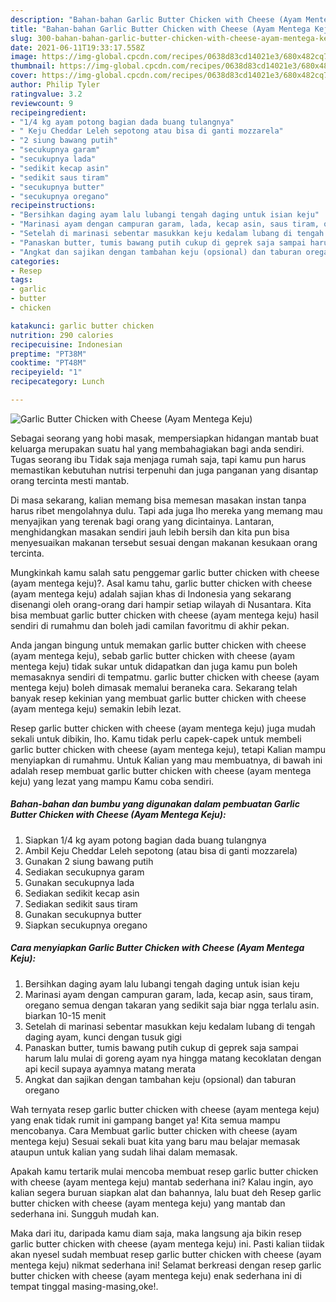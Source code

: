 ```yaml
---
description: "Bahan-bahan Garlic Butter Chicken with Cheese (Ayam Mentega Keju) yang lezat dan Mudah Dibuat"
title: "Bahan-bahan Garlic Butter Chicken with Cheese (Ayam Mentega Keju) yang lezat dan Mudah Dibuat"
slug: 300-bahan-bahan-garlic-butter-chicken-with-cheese-ayam-mentega-keju-yang-lezat-dan-mudah-dibuat
date: 2021-06-11T19:33:17.558Z
image: https://img-global.cpcdn.com/recipes/0638d83cd14021e3/680x482cq70/garlic-butter-chicken-with-cheese-ayam-mentega-keju-foto-resep-utama.jpg
thumbnail: https://img-global.cpcdn.com/recipes/0638d83cd14021e3/680x482cq70/garlic-butter-chicken-with-cheese-ayam-mentega-keju-foto-resep-utama.jpg
cover: https://img-global.cpcdn.com/recipes/0638d83cd14021e3/680x482cq70/garlic-butter-chicken-with-cheese-ayam-mentega-keju-foto-resep-utama.jpg
author: Philip Tyler
ratingvalue: 3.2
reviewcount: 9
recipeingredient:
- "1/4 kg ayam potong bagian dada buang tulangnya"
- " Keju Cheddar Leleh sepotong atau bisa di ganti mozzarela"
- "2 siung bawang putih"
- "secukupnya garam"
- "secukupnya lada"
- "sedikit kecap asin"
- "sedikit saus tiram"
- "secukupnya butter"
- "secukupnya oregano"
recipeinstructions:
- "Bersihkan daging ayam lalu lubangi tengah daging untuk isian keju"
- "Marinasi ayam dengan campuran garam, lada, kecap asin, saus tiram, oregano semua dengan takaran yang sedikit saja biar ngga terlalu asin. biarkan 10-15 menit"
- "Setelah di marinasi sebentar masukkan keju kedalam lubang di tengah daging ayam, kunci dengan tusuk gigi"
- "Panaskan butter, tumis bawang putih cukup di geprek saja sampai harum lalu mulai di goreng ayam nya hingga matang kecoklatan dengan api kecil supaya ayamnya matang merata"
- "Angkat dan sajikan dengan tambahan keju (opsional) dan taburan oregano"
categories:
- Resep
tags:
- garlic
- butter
- chicken

katakunci: garlic butter chicken 
nutrition: 290 calories
recipecuisine: Indonesian
preptime: "PT38M"
cooktime: "PT48M"
recipeyield: "1"
recipecategory: Lunch

---
```



![Garlic Butter Chicken with Cheese (Ayam Mentega Keju)](https://img-global.cpcdn.com/recipes/0638d83cd14021e3/680x482cq70/garlic-butter-chicken-with-cheese-ayam-mentega-keju-foto-resep-utama.jpg)

Sebagai seorang yang hobi masak, mempersiapkan hidangan mantab buat keluarga merupakan suatu hal yang membahagiakan bagi anda sendiri. Tugas seorang ibu Tidak saja menjaga rumah saja, tapi kamu pun harus memastikan kebutuhan nutrisi terpenuhi dan juga panganan yang disantap orang tercinta mesti mantab.

Di masa  sekarang, kalian memang bisa memesan masakan instan tanpa harus ribet mengolahnya dulu. Tapi ada juga lho mereka yang memang mau menyajikan yang terenak bagi orang yang dicintainya. Lantaran, menghidangkan masakan sendiri jauh lebih bersih dan kita pun bisa menyesuaikan makanan tersebut sesuai dengan makanan kesukaan orang tercinta. 



Mungkinkah kamu salah satu penggemar garlic butter chicken with cheese (ayam mentega keju)?. Asal kamu tahu, garlic butter chicken with cheese (ayam mentega keju) adalah sajian khas di Indonesia yang sekarang disenangi oleh orang-orang dari hampir setiap wilayah di Nusantara. Kita bisa membuat garlic butter chicken with cheese (ayam mentega keju) hasil sendiri di rumahmu dan boleh jadi camilan favoritmu di akhir pekan.

Anda jangan bingung untuk memakan garlic butter chicken with cheese (ayam mentega keju), sebab garlic butter chicken with cheese (ayam mentega keju) tidak sukar untuk didapatkan dan juga kamu pun boleh memasaknya sendiri di tempatmu. garlic butter chicken with cheese (ayam mentega keju) boleh dimasak memalui beraneka cara. Sekarang telah banyak resep kekinian yang membuat garlic butter chicken with cheese (ayam mentega keju) semakin lebih lezat.

Resep garlic butter chicken with cheese (ayam mentega keju) juga mudah sekali untuk dibikin, lho. Kamu tidak perlu capek-capek untuk membeli garlic butter chicken with cheese (ayam mentega keju), tetapi Kalian mampu menyiapkan di rumahmu. Untuk Kalian yang mau membuatnya, di bawah ini adalah resep membuat garlic butter chicken with cheese (ayam mentega keju) yang lezat yang mampu Kamu coba sendiri.

<!--inarticleads1-->

##### Bahan-bahan dan bumbu yang digunakan dalam pembuatan Garlic Butter Chicken with Cheese (Ayam Mentega Keju):

1. Siapkan 1/4 kg ayam potong bagian dada buang tulangnya
1. Ambil  Keju Cheddar Leleh sepotong (atau bisa di ganti mozzarela)
1. Gunakan 2 siung bawang putih
1. Sediakan secukupnya garam
1. Gunakan secukupnya lada
1. Sediakan sedikit kecap asin
1. Sediakan sedikit saus tiram
1. Gunakan secukupnya butter
1. Siapkan secukupnya oregano




<!--inarticleads2-->

##### Cara menyiapkan Garlic Butter Chicken with Cheese (Ayam Mentega Keju):

1. Bersihkan daging ayam lalu lubangi tengah daging untuk isian keju
1. Marinasi ayam dengan campuran garam, lada, kecap asin, saus tiram, oregano semua dengan takaran yang sedikit saja biar ngga terlalu asin. biarkan 10-15 menit
1. Setelah di marinasi sebentar masukkan keju kedalam lubang di tengah daging ayam, kunci dengan tusuk gigi
1. Panaskan butter, tumis bawang putih cukup di geprek saja sampai harum lalu mulai di goreng ayam nya hingga matang kecoklatan dengan api kecil supaya ayamnya matang merata
1. Angkat dan sajikan dengan tambahan keju (opsional) dan taburan oregano




Wah ternyata resep garlic butter chicken with cheese (ayam mentega keju) yang enak tidak rumit ini gampang banget ya! Kita semua mampu mencobanya. Cara Membuat garlic butter chicken with cheese (ayam mentega keju) Sesuai sekali buat kita yang baru mau belajar memasak ataupun untuk kalian yang sudah lihai dalam memasak.

Apakah kamu tertarik mulai mencoba membuat resep garlic butter chicken with cheese (ayam mentega keju) mantab sederhana ini? Kalau ingin, ayo kalian segera buruan siapkan alat dan bahannya, lalu buat deh Resep garlic butter chicken with cheese (ayam mentega keju) yang mantab dan sederhana ini. Sungguh mudah kan. 

Maka dari itu, daripada kamu diam saja, maka langsung aja bikin resep garlic butter chicken with cheese (ayam mentega keju) ini. Pasti kalian tiidak akan nyesel sudah membuat resep garlic butter chicken with cheese (ayam mentega keju) nikmat sederhana ini! Selamat berkreasi dengan resep garlic butter chicken with cheese (ayam mentega keju) enak sederhana ini di tempat tinggal masing-masing,oke!.

